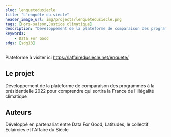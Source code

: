 ```yaml
---
slug: lenquetedusiecle
title: "L'enquête du siècle"
header_image_url: img/projects/lenquetedusiecle.png
tags: [Hors-saison,Justice climatique]
description: "Développement de la plateforme de comparaison des programmes à la présidentielle 2022 pour comprendre qui sortira la France de l'illégalité climatique"
keywords:
    - Data For Good
sdgs: [sdg13]
---
```


Plateforme à visiter ici https://laffairedusiecle.net/enquete/

## Le projet
Développement de la plateforme de comparaison des programmes à la présidentielle 2022 pour comprendre qui sortira la France de l'illégalité climatique

## Auteurs
Développé en partenariat entre Data For Good, Latitudes, le collectif Eclaircies et l'Affaire du Siècle

